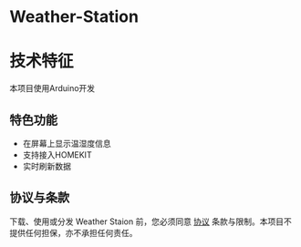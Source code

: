 # Weather-Station

# 技术特征

本项目使用Arduino开发

## 特色功能

 - 在屏幕上显示温湿度信息
 - 支持接入HOMEKIT
 - 实时刷新数据
 
## 协议与条款

下载、使用或分发 Weather Staion 前，您必须同意 [协议](./LICENSE) 条款与限制。本项目不提供任何担保，亦不承担任何责任。

